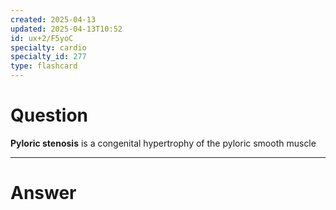 ```yaml
---
created: 2025-04-13
updated: 2025-04-13T10:52
id: ux+2/F5yoC
specialty: cardio
specialty_id: 277
type: flashcard
---
```


# Question
**Pyloric stenosis** is a congenital hypertrophy of the pyloric smooth muscle

---

# Answer
